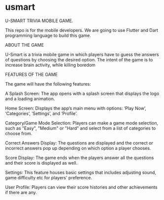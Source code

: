# usmart

U-SMART TRIVIA MOBILE GAME.

This repo is for the mobile developers. We are going to use Flutter and Dart programming language to build this game.

ABOUT THE GAME

U-Smart is a trivia mobile game in which players have to guess the answers of questions by choosing the desired option.
The intent of the game is to increase brain activity, while killing boredom

FEATURES OF THE GAME

The game will have the following features:

A Splash Screen: The app opens with a splash screen that displays the logo and a loading animation.

Home Screen: Displays the app’s main menu with options: ‘Play Now’, ‘Categories’, ‘Settings’, and ‘Profile’.

Category/Game Mode Selection: Players can make a game mode selection, such as "Easy", "Medium" or "Hard" and select from a list of categories to choose from.

Correct Answers Display: The questions are displayed and the correct or incorrect answers pop up depending on which option a player chooses.

Score Display: The game ends when the players answer all the questions and their score is displayed as well.

Settings: This feature houses basic settings that includes adjusting sound, game difficulty etc for players' preference.

User Profile: Players can view their score histories and other achievements if there are any.

